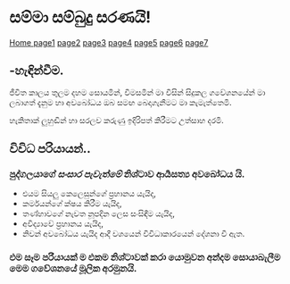 # සම්මා සම්බුදු සරණයි!

[Home ](/index.md)
[page1](/page1.md)
[page2](/page2.md)
[page3](/page3.md)
[page4](/page4.md)
[page5](/page5.md)
[page6](/page6.md)
[page7](/page7.md)

## -හැඳින්වීම.
ජීවිත කාලය තුලම දහම සොයමින්, විමසමින් මා විසින් සිදුකල ගවේශනයේන් මා ලබාගත් දැනුම හා අවබෝධය ඔබ සමඟ බෙදාගැනීමට මා කැමැත්තෙමි.

හැකිතාක් ලුහුඬින් හා සරලව කරුණු ඉදිරිපත් කිරීමට උත්සාහ දරමි.

## විවිධ පරියායන්..
### පුද්ගලයාගේ _සංසාර පැවැත්මේ_ නිශ්ටාව **ආර්‍යසත්‍ය අවබෝධය** යි.

- එයම සියලු කෙලෙසුන්ගේ ප්‍රහානය යැයිද,
- කර්මයන්ගේ ක්ෂය කිරීම යැයිද,
- තණ්හාවගේ නැවත නූපදින ලෙස සංසිඳීම යැයිද,
- අවිද්‍යාවේ ප්‍රහානය යැයිද,
- නිවන් අවබෝධය යැයිද ආදී වශයෙන් විවිධාකාරයෙන් දේශනා වී ඇත.

### එම සෑම පරියායක් ම එකම නිශ්ටාවක් කරා යොමුවන අන්දම සොයාබැලීම මෙම ගවේශනයේ මූලික අරමුනයි. 
